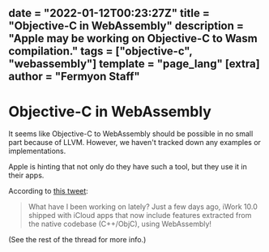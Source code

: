 date = "2022-01-12T00:23:27Z"
title = "Objective-C in WebAssembly"
description = "Apple may be working on Objective-C to Wasm compilation."
tags = ["objective-c", "webassembly"]
template = "page_lang"
[extra]
author = "Fermyon Staff"
---
# Objective-C in WebAssembly

It seems like Objective-C to WebAssembly should be possible in no small part because of LLVM.
However, we haven't tracked down any examples or implementations.

Apple is hinting that not only do they have such a tool, but they use it in their apps.

According to [this tweet](https://twitter.com/lrz/status/1250453967957561344?s=20):

> What have I been working on lately? Just a few days ago, iWork 10.0 shipped with iCloud apps that now include features extracted from the native codebase (C++/ObjC), using WebAssembly!

(See the rest of the thread for more info.)

